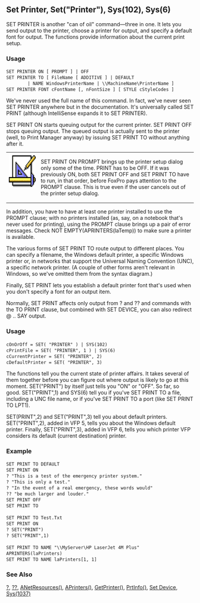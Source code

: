 ## Set Printer, Set("Printer"), Sys(102), Sys(6)

SET PRINTER is another "can of oil" command&mdash;three in one. It lets you send output to the printer, choose a printer for output, and specify a default font for output. The functions provide information about the current print setup.

### Usage

```foxpro
SET PRINTER ON [ PROMPT ] | OFF
SET PRINTER TO [ FileName [ ADDITIVE ] | DEFAULT
        | NAME WindowsPrinterName | \\MachineName\PrinterName ]
SET PRINTER FONT cFontName [, nFontSize ] [ STYLE cStyleCodes ]
```

We've never used the full name of this command. In fact, we've never seen SET PRINTER anywhere but in the documentation. It's universally called SET PRINT (although IntelliSense expands it to SET PRINTER).

SET PRINT ON starts queuing output for the current printer. SET PRINT OFF stops queuing output. The queued output is actually sent to the printer (well, to Print Manager anyway) by issuing SET PRINT TO without anything after it.

<table>
<tr>
  <td width="17%" valign="top">
<img width="94" height="93" src="Design.gif">
  </td>
  <td width="83%">
  <p>SET PRINT ON PROMPT brings up the printer setup dialog only some of the time. PRINT has to be OFF. If it was previously ON, both SET PRINT OFF and SET PRINT TO have to run, in that order, before FoxPro pays attention to the PROMPT clause. This is true even if the user cancels out of the printer setup dialog.</p>
  </td>
 </tr>
</table>

In addition, you have to have at least one printer installed to use the PROMPT clause; with no printers installed (as, say, on a notebook that's never used for printing), using the PROMPT clause brings up a pair of error messages. Check NOT EMPTY(APRINTERS(laTemp)) to make sure a printer is available.

The various forms of SET PRINT TO route output to different places. You can specify a filename, the Windows default printer, a specific Windows printer or, in networks that support the Universal Naming Convention (UNC), a specific network printer. (A couple of other forms aren't relevant in Windows, so we've omitted them from the syntax diagram.)

Finally, SET PRINT lets you establish a default printer font that's used when you don't specify a font for an output item.

Normally, SET PRINT affects only output from ? and ?? and commands with the TO PRINT clause, but combined with SET DEVICE, you can also redirect @ .. SAY output.

### Usage

```foxpro
cOnOrOff = SET( "PRINTER" ) | SYS(102)
cPrintFile = SET( "PRINTER", 1 ) | SYS(6)
cCurrentPrinter = SET( "PRINTER", 2)
cDefaultPrinter = SET( "PRINTER", 3)
```

The functions tell you the current state of printer affairs. It takes several of them together before you can figure out where output is likely to go at this moment. SET("PRINT") by itself just tells you "ON" or "OFF". So far, so good. SET("PRINT",1) and SYS(6) tell you if you've SET PRINT TO a file, including a UNC file name, or if you've SET PRINT TO a port (like SET PRINT TO LPT1). 

SET(PRINT",2) and SET("PRINT",3) tell you about default printers. SET("PRINT",2), added in VFP 5, tells you about the Windows default printer. Finally, SET("PRINT",3), added in VFP 6, tells you which printer VFP considers its default (current destination) printer.

### Example

```foxpro
SET PRINT TO DEFAULT
SET PRINT ON
? "This is a test of the emergency printer system."
? "This is only a test."
? "In the event of a real emergency, these words would"
?? "be much larger and louder."
SET PRINT OFF
SET PRINT TO

SET PRINT TO Test.Txt
SET PRINT ON
? SET("PRINT")
? SET("PRINT",1)

SET PRINT TO NAME "\\MyServer\HP LaserJet 4M Plus"
APRINTERS(laPrinters)
SET PRINT TO NAME laPrinters[1, 1]
```
### See Also

[?](s4g174.md), [??](s4g174.md), [ANetResources()](s4g811.md), [APrinters()](s4g287.md), [GetPrinter()](s4g404.md), [PrtInfo()](s4g404.md), [Set Device](s4g136.md), [Sys(1037)](s4g404.md)